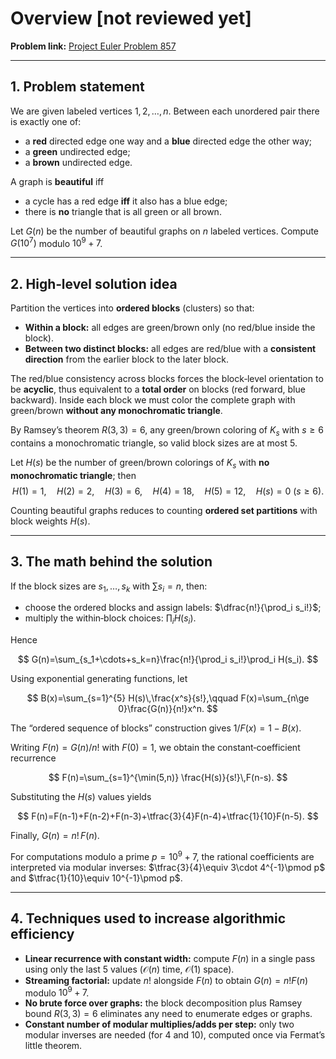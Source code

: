 # Overview [not reviewed yet]

**Problem link:** [Project Euler Problem 857](https://projecteuler.net/problem=857)  

---

## 1. Problem statement

We are given labeled vertices $1,2,\ldots,n$. Between each unordered pair there is exactly one of:
- a **red** directed edge one way and a **blue** directed edge the other way;
- a **green** undirected edge;
- a **brown** undirected edge.

A graph is **beautiful** iff
- a cycle has a red edge **iff** it also has a blue edge;
- there is **no** triangle that is all green or all brown.

Let $G(n)$ be the number of beautiful graphs on $n$ labeled vertices. Compute $G(10^7)$ modulo $10^9+7$.

---

## 2. High‑level solution idea

Partition the vertices into **ordered blocks** (clusters) so that:
- **Within a block:** all edges are green/brown only (no red/blue inside the block).
- **Between two distinct blocks:** all edges are red/blue with a **consistent direction** from the earlier block to the later block.

The red/blue consistency across blocks forces the block‑level orientation to be **acyclic**, thus equivalent to a **total order** on blocks (red forward, blue backward). Inside each block we must color the complete graph with green/brown **without any monochromatic triangle**.

By Ramsey’s theorem $R(3,3)=6$, any green/brown coloring of $K_s$ with $s\ge 6$ contains a monochromatic triangle, so valid block sizes are at most 5.

Let $H(s)$ be the number of green/brown colorings of $K_s$ with **no monochromatic triangle**; then
$$H(1)=1,\quad H(2)=2,\quad H(3)=6,\quad H(4)=18,\quad H(5)=12,\quad H(s)=0\ (s\ge 6).$$

Counting beautiful graphs reduces to counting **ordered set partitions** with block weights $H(s)$.

---

## 3. The math behind the solution

If the block sizes are $s_1,\dots,s_k$ with $\sum s_i=n$, then:
- choose the ordered blocks and assign labels: $\dfrac{n!}{\prod_i s_i!}$;
- multiply the within‑block choices: $\prod_i H(s_i)$.

Hence

$$
G(n)=\sum_{s_1+\cdots+s_k=n}\frac{n!}{\prod_i s_i!}\prod_i H(s_i).
$$

Using exponential generating functions, let

$$
B(x)=\sum_{s=1}^{5} H(s)\,\frac{x^s}{s!},\qquad
F(x)=\sum_{n\ge 0}\frac{G(n)}{n!}x^n.
$$

The “ordered sequence of blocks” construction gives $1/ F(x)=1-B(x).$

Writing $F(n)=G(n)/n!$ with $F(0)=1$, we obtain the constant‑coefficient recurrence

$$
F(n)=\sum_{s=1}^{\min(5,n)} \frac{H(s)}{s!}\,F(n-s).
$$

Substituting the $H(s)$ values yields

$$
F(n)=F(n-1)+F(n-2)+F(n-3)+\tfrac{3}{4}F(n-4)+\tfrac{1}{10}F(n-5).
$$

Finally, $G(n)=n!\,F(n).$

For computations modulo a prime $p=10^9+7$, the rational coefficients are interpreted via modular inverses: $\tfrac{3}{4}\equiv 3\cdot 4^{-1}\pmod p$ and $\tfrac{1}{10}\equiv 10^{-1}\pmod p$.

---

## 4. Techniques used to increase algorithmic efficiency

- **Linear recurrence with constant width:** compute $F(n)$ in a single pass using only the last 5 values ($\mathcal{O}(n)$ time, $\mathcal{O}(1)$ space).
- **Streaming factorial:** update $n!$ alongside $F(n)$ to obtain $G(n)=n!F(n)$ modulo $10^9+7$.
- **No brute force over graphs:** the block decomposition plus Ramsey bound $R(3,3)=6$ eliminates any need to enumerate edges or graphs.
- **Constant number of modular multiplies/adds per step:** only two modular inverses are needed (for $4$ and $10$), computed once via Fermat’s little theorem.
